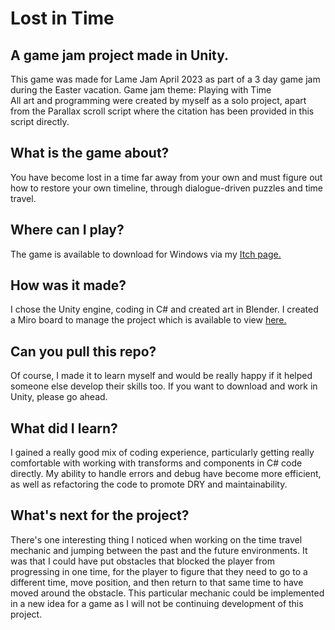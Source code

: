 # Lost in Time

## A game jam project made in Unity.

This game was made for Lame Jam April 2023 as part of a 3 day game jam during the Easter vacation. Game jam theme: Playing with Time  
All art and programming were created by myself as a solo project, apart from the Parallax scroll script where the citation has been provided in this script directly.

## What is the game about?

You have become lost in a time far away from your own and must figure out how to restore your own timeline, through dialogue-driven puzzles and time travel.

## Where can I play?

The game is available to download for Windows via my [Itch page.](https://waken-games.itch.io/lost-in-time)

## How was it made?

I chose the Unity engine, coding in C# and created art in Blender. I created a Miro board to manage the project which is available to view [here.](https://miro.com/app/board/uXjVMQb673Q=/?share_link_id=48528454893)

## Can you pull this repo?

Of course, I made it to learn myself and would be really happy if it helped someone else develop their skills too. If you want to download and work in Unity, please go ahead.

## What did I learn?

I gained a really good mix of coding experience, particularly getting really comfortable with working with transforms and components in C# code directly. My ability to handle errors and debug have become more efficient, as well as refactoring the code to promote DRY and maintainability.

## What's next for the project?

There's one interesting thing I noticed when working on the time travel mechanic and jumping between the past and the future environments. It was that I could have put obstacles that blocked the player from progressing in one time, for the player to figure that they need to go to a different time, move position, and then return to that same time to have moved around the obstacle. This particular mechanic could be implemented in a new idea for a game as I will not be continuing development of this project.
